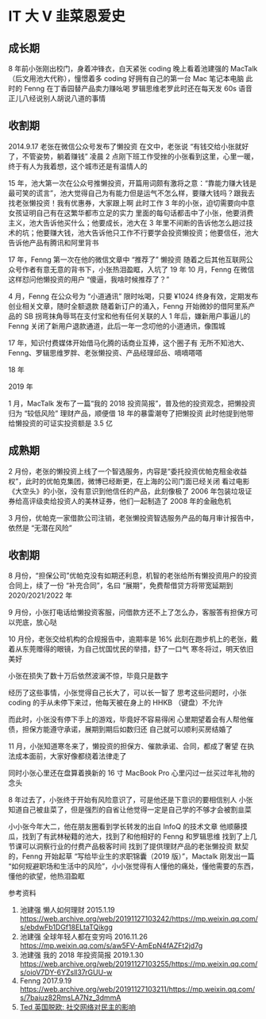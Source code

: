 # IT 大 V 韭菜恩爱史

## 成长期

8 年前小张刚出校门，身着冲锋衣，白天紧张 coding
晚上看着池建强的 MacTalk（后文用池大代称），憧憬着多 coding 好拥有自己的第一台 Mac 笔记本电脑
此时的 Fenng 在丁香园替产品卖力赚吆喝
罗辑思维老罗此时还在每天发 60s 语音正儿八经说别人胡说八道的事情

## 收割期

2014.9.17 老张在微信公众号发布了懒投资
在文中，老张说 “有钱交给小张就好了，不管姿势，躺着赚钱”
凌晨 2 点刚下班工作受挫的小张看到这里，心里一暖，终于有人为我着想，这个城市还是有温情人的

15 年，池大第一次在公众号推懒投资，开篇用词颇有激将之意：“靠能力赚大钱是最可笑的谎言”，池大觉得自己为有能力但是运气不怎么样，要赚大钱吗？跟我去找老张懒投资！我有优惠券，大家跟上啊
此时工作 3 年的小张，迫切需要向中意女孩证明自己有在这繁华都市立足的实力
里面的每句话都击中了小张，他要消费主义，池大告诉他买什么；他要成长，池大在 3 年里不间断的告诉他怎么趟过技术的坑；他要赚大钱，池大告诉他只工作不行要学会投资懒投资；他要信任，池大告诉他产品有腾讯和阿里背书

17 年，Fenng 第一次在他的微信文章中 “推荐了” 懒投资
随着之后其他互联网公众号作者有意无意的背书下，小张热泪盈眶，入坑了
19 年 10 月，Fenng 在微信这样怼问他懒投资的用户 “傻逼，我啥时候推荐了？”

4 月，Fenng 在公众号为 “小道通讯” 限时吆喝，只要 ¥1024 终身有效，定期发布创业相关文章，随时全额退款
随着新订户的涌入，Fenng 开始微妙的借阿里系产品的 SB 拐弯抹角辱骂在支付宝和他有任何关联的人
1 年后，嫌新用户事逼儿的 Fenng 关闭了新用户退款通道，此后一年一念叨他的小道通讯，像围城

17 年，知识付费媒体开始借马化腾的话商业互捧，这个圈子有 无所不知池大、Fenng、罗辑思维罗胖、老张懒投资、产品经理邱岳、嘀嘀嗒嗒

18 年

2019 年

1 月，MacTalk 发布了一篇“我的 2018 投资简报”，普及他的投资观念，把懒投资归为 “较低风险” 理财产品，顺便借 18 年的暴雷潮夸了把懒投资
此时他提到他带给懒投资的可证实投资额是 3.5 亿

## 成熟期

2 月份，老张的懒投资上线了一个智选服务，内容是“委托投资优帕克租金收益权”，此时的优帕克集团，微博已经断更，在上海的公司门面已经关闭
看过电影《大空头》的小张，没有意识到他信任的产品，此刻像极了 2006 年包装垃圾证券给高评级卖给投资人的美林证券，他们一起制造了 2008 年的金融危机

3 月份，优帕克一家借款公司注销，老张懒投资智选服务产品的每月审计报告中，依然是 “无潜在风险”

## 收割期

8 月份，“担保公司”优帕克没有如期还利息，机智的老张给所有懒投资用户的投资合同上，续了一份 “补充合同”，名曰 “展期”，免费帮借贷方将带宽延期到 2020/2021/2022 年

9 月份，小张打电话给懒投资客服，问借款方还不上了怎么办，客服答有担保方可以兜底，放心哒

10 月份，老张交给机构的合规报告中，逾期率是 16%
此刻在跑步机上的老张，戴着从东莞赠得的眼镜，为自己忧国忧民的举措，舒了一口气
寒冬将过，明天依旧美好

小张在损失了数十万后依然波澜不惊，毕竟只是数字

经历了这些事情，小张觉得自己长大了，可以长一智了
思考这些问题时，小张 coding 的手从未停下来过，他每天被在身上的 HHKB （键盘）不允许

而此时，小张没有停下手上的游戏，毕竟好不容易得闲
心里期望着会有人帮他催债，担保方能遵守承诺，展期到期后如数归还
自己就可以顺利买房结婚了

11 月，小张知道寒冬来了，懒投资的担保方、催款承诺、合同，都成了奢望
在执法成本面前，大家好像都绕着法律走了

同时小张心里还在盘算着换新的 16 寸 MacBook Pro
心里闪过一丝买过年礼物的念头

8 年过去了，小张终于开始有风险意识了，可是他还是下意识的要相信别人
小张知道自己被韭菜了，但是强烈的自省让他觉得一定是自己学的不够才会被割韭菜

小小张今年大二，他在朋友圈看到学长转发的出自 InfoQ 的技术文章
他顺藤摸瓜，找到了有武林秘籍的池大，找到了和他相好的 Fenng 和罗辑思维
找到了上几节课可以洞察行业的付费产品极客时间
找到了提供理财产品的老张懒投资
默契的，Fenng 开始起草 “写给毕业生的求职锦囊（2019 版）”，Mactalk 刚发出一篇 “如何规避职场和生活中的风险”，小小张觉得有人懂他的痛处，懂他需要的东西，懂他的欲望，他热泪盈眶

参考资料
1. 池建强 懒人如何理财 2015.1.19 https://web.archive.org/web/20191127103242/https://mp.weixin.qq.com/s/ebdwFb1DGf18ELtaTQikgg
2. 池建强 全球年轻人都在变穷吗 2016.11.26 https://mp.weixin.qq.com/s/aw5FV-AmEpN4fAZFt2jd7g
3. 池建强 我的 2018 年投资简报 2019.1.30 https://web.archive.org/web/20191127103255/https://mp.weixin.qq.com/s/oioV7DY-6YZsll37rGUU-w
4. Fenng 2017.9.19 https://web.archive.org/web/20191127103211/https://mp.weixin.qq.com/s/7baiuz82RmsLA7Nz_3dmmA
5. [Ted 英国脱欧: 社交网络对民主的影响](https://youtu.be/OQSMr-3GGvQ)
